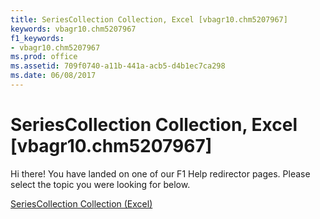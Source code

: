 ```yaml
---
title: SeriesCollection Collection, Excel [vbagr10.chm5207967]
keywords: vbagr10.chm5207967
f1_keywords:
- vbagr10.chm5207967
ms.prod: office
ms.assetid: 709f0740-a11b-441a-acb5-d4b1ec7ca298
ms.date: 06/08/2017
---
```



# SeriesCollection Collection, Excel [vbagr10.chm5207967]

Hi there! You have landed on one of our F1 Help redirector pages. Please select the topic you were looking for below.

[SeriesCollection Collection (Excel)](http://msdn.microsoft.com/library/c5d00466-f7a1-7e6f-56e4-958901dbe3e3%28Office.15%29.aspx)

